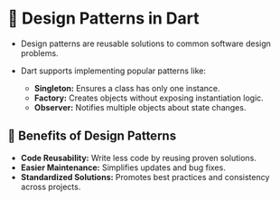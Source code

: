   # 🎨 **Design Patterns in Dart** 
  
- Design patterns are reusable solutions to common software design problems.

- Dart supports implementing popular patterns like:
    - **Singleton:** Ensures a class has only one instance.
    - **Factory:** Creates objects without exposing instantiation logic.
    - **Observer:** Notifies multiple objects about state changes.

## 🚀 Benefits of Design Patterns

- **Code Reusability:** Write less code by reusing proven solutions.
- **Easier Maintenance:** Simplifies updates and bug fixes.
- **Standardized Solutions:** Promotes best practices and consistency across projects.

